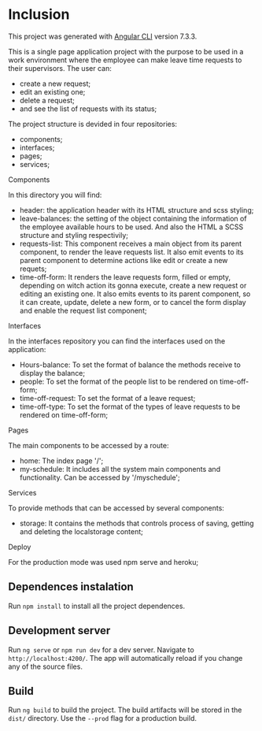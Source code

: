 # Inclusion

This project was generated with [Angular CLI](https://github.com/angular/angular-cli) version 7.3.3.

This is a single page application project with the purpose to be used in a work environment where the employee can make leave time requests to their supervisors.
The user can:
- create a new request;
- edit an existing one;
- delete a request;
- and see the list of requests with its status;

The project structure is devided in four repositories:
- components;
- interfaces;
- pages;
- services;

Components

In this directory you will find:
- header: the application header with its HTML structure and scss styling;
- leave-balances: the setting of the object containing the information of the employee available hours to be used. And also the HTML a SCSS structure and styling respectivily;
- requests-list: This component receives a main object from its parent component, to render the leave requests list. It also emit events to its parent component to determine actions like edit or create a new requets;
- time-off-form: It renders the leave requests form, filled or empty, depending on witch action its gonna execute, create a new request or editing an existing one. It also emits events to its parent component, so it can create, update, delete a new form, or to cancel the form display and enable the request list component;

Interfaces

In the interfaces repository you can find the interfaces used on the application:
- Hours-balance: To set the format of balance the methods receive to display the balance;
- people: To set the format of the people list to be rendered on time-off-form;
- time-off-request: To set the format of a leave request;
- time-off-type: To set the format of the types of leave requests to be rendered on time-off-form;

Pages

The main components to be accessed by a route:
- home: The index page '/';
- my-schedule: It includes all the system main components and functionality. Can be accessed by '/myschedule';

Services

To provide methods that can be accessed by several components:
- storage: It contains the methods that controls process of saving, getting and deleting the localstorage content;

Deploy

For the production mode was used npm serve and heroku;



## Dependences instalation

Run `npm install` to install all the project dependences.

## Development server

Run `ng serve` or `npm run dev` for a dev server. Navigate to `http://localhost:4200/`. The app will automatically reload if you change any of the source files. 

## Build

Run `ng build` to build the project. The build artifacts will be stored in the `dist/` directory. Use the `--prod` flag for a production build.

